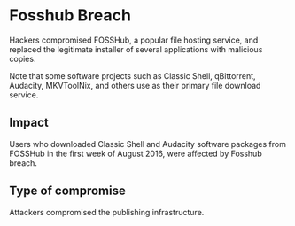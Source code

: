 # Fosshub Breach

Hackers compromised FOSSHub, a popular file hosting service, 
and replaced the legitimate installer of several applications with malicious copies.

Note that some software projects such as Classic Shell, qBittorrent, Audacity, MKVToolNix, and others 
use as their primary file download service.


## Impact

Users who downloaded Classic Shell and Audacity software packages from FOSSHub 
in the first week of August 2016, were affected by Fosshub breach.

## Type of compromise

Attackers compromised the publishing infrastructure.
